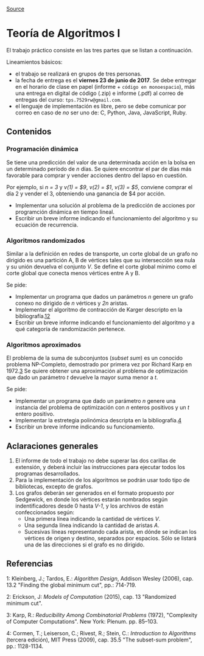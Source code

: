 [Source](https://algoritmos-rw.github.io/tda/tp3/ "Permalink to Teoría de Algoritmos I")

# Teoría de Algoritmos I

El trabajo práctico consiste en las tres partes que se listan a continuación.

Lineamientos básicos:

* el trabajo se realizará en grupos de tres personas.
* la fecha de entrega es el **viernes 23 de junio de 2017**. Se debe entregar en el horario de clase en papel (informe + `código en monoespacio`), más una entrega en digital de código (.zip) e informe (.pdf) al correo de entregas del curso: `tps.7529rw@gmail.com`.
* el lenguaje de implementación es libre, pero se debe comunicar por correo en caso de _no_ ser uno de: C, Python, Java, JavaScript, Ruby.

## Contenidos

### Programación dinámica

Se tiene una predicción del valor de una determinada acción en la bolsa en un determinado período de _n_ días. Se quiere encontrar el par de días más favorable para comprar y vender acciones dentro del lapso en cuestión.

Por ejemplo, si _n = 3_ y _v(1) = $9_, _v(2) = $1_, _v(3) = $5_, conviene comprar el día 2 y vender el 3, obteniendo una ganancia de $4 por acción.

* Implementar una solución al problema de la predicción de acciones por programción dinámica en tiempo lineal.
* Escribir un breve informe indicando el funcionamiento del algoritmo y su ecuación de recurrencia.

### Algoritmos randomizados

Similar a la definición en redes de transporte, un corte global de un grafo no dirigido es una partición A, B de vértices tales que su intersección sea nula y su unión devuelva el conjunto _V_. Se define el corte global mínimo como el corte global que conecta menos vértices entre A y B.

Se pide:

* Implementar un programa que dados un parámetros _n_ genere un grafo conexo no dirigido de _n_ vértices y _2n_ aristas.
* Implementar el algoritmo de contracción de Karger descripto en la bibliografía.[1][1][2][2]
* Escribir un breve informe indicando el funcionamiento del algoritmo y a qué categoría de randomización pertenece.

### Algoritmos aproximados

El problema de la suma de subconjuntos (_subset sum_) es un conocido problema NP-Completo, demostrado por primera vez por Richard Karp en 1972.[3][3] Se quiere obtener una aproximación al problema de optimización que dado un parámetro _t_ devuelve la mayor suma menor a _t_.

Se pide:

* Implementar un programa que dado un parámetro _n_ genere una instancia del problema de optimización con _n_ enteros positivos y un _t_ entero positivo.
* Implementar la estretegia polinómica descripta en la bibliografía.[4][4]
* Escribir un breve informe indicando su funcionamiento.

## Aclaraciones generales

1. El informe de todo el trabajo no debe superar las dos carillas de extensión, y deberá incluir las instrucciones para ejecutar todos los programas desarrollados.
2. Para la implementación de los algoritmos se podrán usar todo tipo de bibliotecas, excepto de grafos.
3. Los grafos deberán ser generados en el formato propuesto por Sedgewick, en donde los vértices estarán nombrados según indentificadores desde 0 hasta _V-1_, y los archivos de están confeccionados según: 
    * Una primera línea indicando la cantidad de vértices _V_.
    * Una segunda línea indicando la cantidad de aristas _A_.
    * Sucesivas líneas representando cada arista, en dónde se indican los vértices de origen y destino, separados por espacios. Sólo se listará una de las direcciones si el grafo es no dirigido.

## Referencias

1: Kleinberg, J.; Tardos, E.: _Algorithm Design_, Addison Wesley (2006), cap. 13.2 "Finding the global minimum cut", pp.: 714-719.

2: Erickson, J: _Models of Computation_ (2015), cap. 13 "Randomized minimum cut".

3: Karp, R.: _Reducibility Among Combinatorial Problems_ (1972), "Complexity of Computer Computations". New York: Plenum. pp. 85–103.

4: Cormen, T.; Leiserson, C.; Rivest, R.; Stein, C.: _Introduction to Algorithms_ (tercera edición), MIT Press (2009), cap. 35.5 "The subset-sum problem", pp.: 1128-1134.

[1]: https://algoritmos-rw.github.io#kt-gmc
[2]: https://algoritmos-rw.github.io#erickson-gmc
[3]: https://algoritmos-rw.github.io#karp-ss
[4]: https://algoritmos-rw.github.io#clrs-ss
